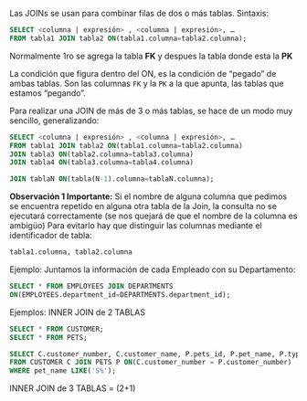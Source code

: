 Las JOINs se usan para combinar filas de dos o más tablas.
Sintaxis:

``` sql
SELECT <columna | expresión> , <columna | expresión>, …
FROM tabla1 JOIN tabla2 ON(tabla1.columna=tabla2.columna);
```
Normalmente 1ro se agrega la tabla **FK** y despues la tabla donde esta la **PK**

La condición que figura dentro del ON, es la condición de “pegado” de ambas tablas. 
Son las columnas `FK` y la `PK` a la que apunta, las tablas que estamos “pegando”.

Para realizar una JOIN de más de 3 o más tablas, se hace de un modo muy sencillo, generalizando:

``` sql
SELECT <columna | expresión> , <columna | expresión>, …
FROM tabla1 JOIN tabla2 ON(tabla1.columna=tabla2.columna)
JOIN tabla3 ON(tabla2.columna=tabla3.columna)
JOIN tabla4 ON(tabla3.columna=tabla4.columna)

JOIN tablaN ON(tabla(N-1).columna=tablaN.columna);
```

**Observación 1 Importante:** Si el nombre de alguna columna que pedimos se
encuentra repetido en alguna otra tabla de la Join, la consulta no se 
ejecutará correctamente (se nos quejará de que el nombre de la columna es ambigüo)
Para evitarlo hay que distinguir las columnas mediante el identificador de tabla:
``` sql
tabla1.columna, tabla2.columna
```

Ejemplo:
Juntamos la información de cada Empleado con su Departamento:
``` sql
SELECT * FROM EMPLOYEES JOIN DEPARTMENTS
ON(EMPLOYEES.department_id=DEPARTMENTS.department_id);
```

Ejemplos:
INNER JOIN de 2 TABLAS
``` sql
SELECT * FROM CUSTOMER;
SELECT * FROM PETS;

SELECT C.customer_number, C.customer_name, P.pets_id, P.pet_name, P.type_of_animal
FROM CUSTOMER C JOIN PETS P ON(C.customer_number = P.customer_number)
WHERE pet_name LIKE('S%');
```

INNER JOIN de 3 TABLAS = (2+1)
